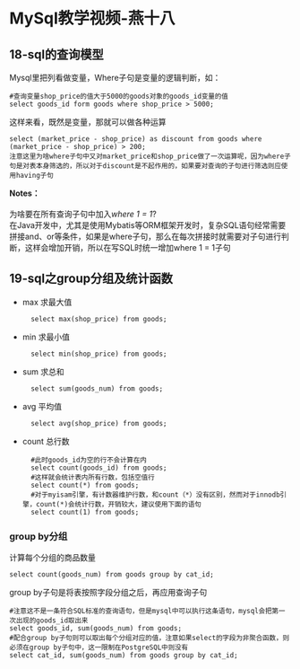 # MySql教学视频-燕十八
## 18-sql的查询模型
Mysql里把列看做变量，Where子句是变量的逻辑判断，如：

	#查询变量shop_price的值大于5000的goods对象的goods_id变量的值
	select goods_id form goods where shop_price > 5000;
	
这样来看，既然是变量，那就可以做各种运算

	select (market_price - shop_price) as discount from goods where (market_price - shop_price) > 200;
	注意这里为啥where子句中又对market_price和shop_price做了一次运算呢，因为where子句是对表本身筛选的，所以对于discount是不起作用的，如果要对查询的子句进行筛选则应使用having子句
	
**Notes：**
<br>	
为啥要在所有查询子句中加入*where 1 = 1*?<br>
在Java开发中，尤其是使用Mybatis等ORM框架开发时，复杂SQL语句经常需要拼接and、or等条件，如果是where子句，那么在每次拼接时就需要对子句进行判断，这样会增加开销，所以在写SQL时统一增加where 1 = 1子句
	

## 19-sql之group分组及统计函数

- max 求最大值

		select max(shop_price) from goods;
- min 求最小值

		select min(shop_price) from goods;
- sum 求总和

		select sum(goods_num) from goods;
- avg 平均值

		select avg(shop_price) from goods;
- count 总行数

		#此时goods_id为空的行不会计算在内
		select count(goods_id) from goods;
		#这样就会统计表内所有行数，包括空值行		
		select count(*) from goods;
		#对于myisam引擎，有计数器维护行数，和count（*）没有区别，然而对于innodb引擎，count(*)会统计行数，开销较大，建议使用下面的语句		
		select count(1) from goods;
		
### group by分组
计算每个分组的商品数量
	
	select count(goods_num) from goods group by cat_id;

group by子句是将表按照字段分组之后，再应用查询子句

	#注意这不是一条符合SQL标准的查询语句，但是mysql中可以执行这条语句，mysql会把第一次出现的goods_id取出来
	select goods_id, sum(goods_num) from goods;
	#配合group by子句则可以取出每个分组对应的值，注意如果select的字段为非聚合函数，则必须在group by子句中，这一限制在PostgreSQL中则没有
	select cat_id, sum(goods_num) from goods group by cat_id;
	
	
				
		
		
	